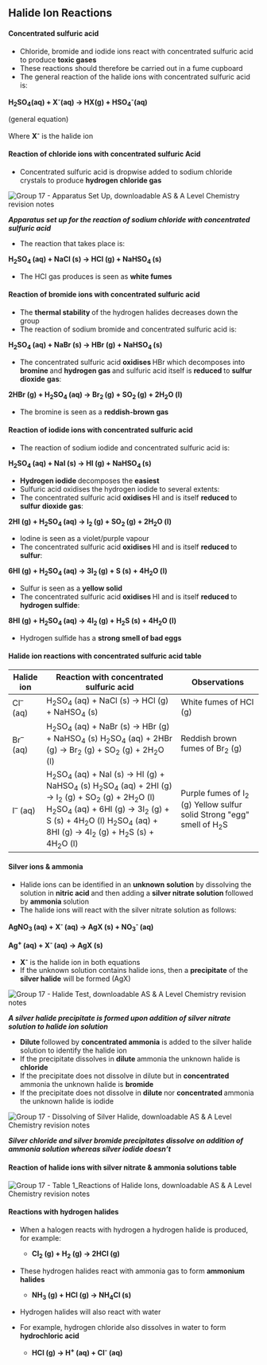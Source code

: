 Halide Ion Reactions
--------------------

#### Concentrated sulfuric acid

* Chloride, bromide and iodide ions react with concentrated sulfuric acid to produce <b>toxic gases</b>
* These reactions should therefore be carried out in a fume cupboard
* The general reaction of the halide ions with concentrated sulfuric acid is:

<b>H</b><sub><b>2</b></sub><b>SO</b><sub><b>4</b></sub><b>(aq) + X</b><sup><b>-</b></sup><b>(aq) → HX(g) + HSO</b><sub><b>4</b></sub><sup><b>-</b></sup><b>(aq)</b>

(general equation)

Where <b>X</b><sup><b>-</b></sup> is the halide ion

#### Reaction of chloride ions with concentrated sulfuric Acid

* Concentrated sulfuric acid is dropwise added to sodium chloride crystals to produce <b>hydrogen chloride gas</b>

![Group 17 - Apparatus Set Up, downloadable AS & A Level Chemistry revision notes](2.3-Group-17-Apparatus-Set-Up.png)

*<b>Apparatus set up for the reaction of sodium chloride with concentrated sulfuric acid</b>*

* The reaction that takes place is:

<b>H</b><sub><b>2</b></sub><b>SO</b><sub><b>4 </b></sub><b>(aq) + NaCl (s) → HCl (g) + NaHSO</b><sub><b>4 </b></sub><b>(s)      </b>

* The HCl gas produces is seen as <b>white fumes </b>

#### Reaction of bromide ions with concentrated sulfuric acid

* The <b>thermal stability </b>of the hydrogen halides decreases down the group
* The reaction of sodium bromide and concentrated sulfuric acid is:

<b>H</b><sub><b>2</b></sub><b>SO</b><sub><b>4 </b></sub><b>(aq) + NaBr (s) → HBr (g) + NaHSO</b><sub><b>4 </b></sub><b>(s)     </b>

* The concentrated sulfuric acid <b>oxidises </b>HBr which decomposes into <b>bromine </b>and <b>hydrogen gas </b>and sulfuric acid itself is <b>reduced </b>to <b>sulfur</b> <b>dioxide</b> <b>gas</b>:

<b>2HBr (g) + H</b><sub><b>2</b></sub><b>SO</b><sub><b>4 </b></sub><b>(aq) → Br</b><sub><b>2 </b></sub><b>(g) + SO</b><sub><b>2 </b></sub><b>(g) + 2H</b><sub><b>2</b></sub><b>O (l)</b>

* The bromine is seen as a <b>reddish-brown gas</b>

#### Reaction of iodide ions with concentrated sulfuric acid

* The reaction of sodium iodide and concentrated sulfuric acid is:

<b>H</b><sub><b>2</b></sub><b>SO</b><sub><b>4 </b></sub><b>(aq) + NaI (s) → HI (g) + NaHSO</b><sub><b>4 </b></sub><b>(s)          </b>

* <b>Hydrogen iodide </b>decomposes the <b>easiest</b>
* Sulfuric acid oxidises the hydrogen iodide to several extents:
* The concentrated sulfuric acid <b>oxidises </b>HI and is itself <b>reduced </b>to <b>sulfur</b> <b>dioxide</b> <b>gas</b>:

<b>2HI (g) + H</b><sub><b>2</b></sub><b>SO</b><sub><b>4 </b></sub><b>(aq) → I</b><sub><b>2 </b></sub><b>(g) + SO</b><sub><b>2 </b></sub><b>(g) + 2H</b><sub><b>2</b></sub><b>O (l)</b>

* Iodine is seen as a violet/purple vapour
* The concentrated sulfuric acid <b>oxidises </b>HI and is itself <b>reduced </b>to <b>sulfur</b>:

<b>6HI (g) + H</b><sub><b>2</b></sub><b>SO</b><sub><b>4 </b></sub><b>(aq) → 3I</b><sub><b>2 </b></sub><b>(g) + S (s) + 4H</b><sub><b>2</b></sub><b>O (l)</b>

* Sulfur is seen as a <b>yellow solid</b>
* The concentrated sulfuric acid <b>oxidises </b>HI and is itself <b>reduced </b>to <b>hydrogen sulfide</b>:

<b>8HI (g) + H</b><sub><b>2</b></sub><b>SO</b><sub><b>4 </b></sub><b>(aq) → 4I</b><sub><b>2 </b></sub><b>(g) + H</b><sub><b>2</b></sub><b>S (s) + 4H</b><sub><b>2</b></sub><b>O (l)</b>

* Hydrogen sulfide has a <b>strong smell of bad eggs</b>

#### Halide ion reactions with concentrated sulfuric acid table

| <b>Halide ion</b> | <b>Reaction with concentrated sulfuric acid</b> | <b>Observations</b> |
| --- | --- | --- |
| Cl<sup>–</sup> (aq) | H<sub>2</sub>SO<sub>4</sub> (aq) + NaCl (s) → HCl (g) + NaHSO<sub>4</sub> (s) | White fumes of HCl (g) |
| Br<sup>–</sup> (aq) | H<sub>2</sub>SO<sub>4</sub> (aq) + NaBr (s) → HBr (g) + NaHSO<sub>4</sub> (s)  H<sub>2</sub>SO<sub>4</sub> (aq) + 2HBr (g) → Br<sub>2</sub> (g) + SO<sub>2</sub> (g) + 2H<sub>2</sub>O (l) | Reddish brown fumes of Br<sub>2</sub> (g) |
| I<sup>–</sup> (aq) | H<sub>2</sub>SO<sub>4</sub> (aq) + NaI (s) → HI (g) + NaHSO<sub>4</sub> (s)  H<sub>2</sub>SO<sub>4</sub> (aq) + 2HI (g) → I<sub>2</sub> (g) + SO<sub>2</sub> (g) + 2H<sub>2</sub>O (l)  H<sub>2</sub>SO<sub>4</sub> (aq) + 6HI (g) → 3I<sub>2</sub> (g) + S (s) + 4H<sub>2</sub>O (l)  H<sub>2</sub>SO<sub>4</sub> (aq) + 8HI (g) → 4I<sub>2</sub> (g) + H<sub>2</sub>S (s) + 4H<sub>2</sub>O (l) | Purple fumes of I<sub>2</sub> (g)  Yellow sulfur solid  Strong "egg" smell of H<sub>2</sub>S |

#### Silver ions & ammonia

* Halide ions can be identified in an <b>unknown</b> <b>solution</b> by dissolving the solution in <b>nitric acid </b>and then adding a <b>silver nitrate solution </b>followed by <b>ammonia </b>solution
* The halide ions will react with the silver nitrate solution as follows:

<b>AgNO</b><sub><b>3 </b></sub><b>(aq) + X</b><sup><b>- </b></sup><b>(aq) → AgX (s) + NO</b><sub><b>3</b></sub><sup><b>- </b></sup><b>(aq)</b>

<b>Ag</b><sup><b>+ </b></sup><b>(aq) + X</b><sup><b>- </b></sup><b>(aq) → AgX (s)</b>

* <b>X</b><sup><b>-</b></sup> is the halide ion in both equations
* If the unknown solution contains halide ions, then a <b>precipitate</b> of the <b>silver halide</b> will be formed (AgX)

![Group 17 - Halide Test, downloadable AS & A Level Chemistry revision notes](2.3-Group-17-Halide-Test.png)

*<b>A silver halide precipitate is formed upon addition of silver nitrate solution to halide ion solution</b>*

* <b>Dilute </b>followed by <b>concentrated ammonia</b> is added to the silver halide solution to identify the halide ion
* If the precipitate dissolves in <b>dilute </b>ammonia the unknown halide is <b>chloride</b>
* If the precipitate does not dissolve in dilute but in <b>concentrated </b>ammonia the unknown halide is <b>bromide</b>
* If the precipitate does not dissolve in <b>dilute </b>nor <b>concentrated </b>ammonia the unknown halide is iodide

![Group 17 - Dissolving of Silver Halide, downloadable AS & A Level Chemistry revision notes](2.3-Group-17-Dissolving-of-Silver-Halide.png)

*<b>Silver chloride and silver bromide precipitates dissolve on addition of ammonia solution whereas silver iodide doesn’t</b>*

#### Reaction of halide ions with silver nitrate & ammonia solutions table

![Group 17 - Table 1_Reactions of Halide Ions, downloadable AS & A Level Chemistry revision notes](2.3-Group-17-Table-1_Reactions-of-Halide-Ions.png)

#### Reactions with hydrogen halides

* When a halogen reacts with hydrogen a hydrogen halide is produced, for example:

  + <b>Cl</b><sub><b>2</b></sub><b> (g) + H</b><sub><b>2</b></sub><b> (g) → 2HCl (g) </b>
* These hydrogen halides react with ammonia gas to form <b>ammonium halides</b>

  + <b>NH</b><sub><b>3</b></sub><b> (g) + HCl (g) → NH</b><sub><b>4</b></sub><b>Cl (s) </b>
* Hydrogen halides will also react with water
* For example, hydrogen chloride also dissolves in water to form <b>hydrochloric acid</b>

  + <b>HCl (g) → H</b><sup><b>+ </b></sup><b>(aq) + Cl</b><sup><b>-</b></sup><b> (aq) </b>
